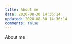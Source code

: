 ```yaml
---
title: About me
date: 2020-08-30 14:36:14
updated: 2020-08-30 14:36:14
comments: false
---
```


About me
